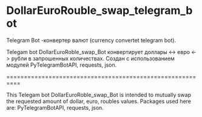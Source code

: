 # DollarEuroRouble_swap_telegram_bot

Telegram Bot -конвертер валют (currency convertet telegram bot).


   Telegam bot DollarEuroRoble_swap_Bot конвертирует доллары <-> евро <-> рубли в запрошенных количествах.
  Создан с использованием модулей PyTelegramBotAPI, requests, json.
   
  ==========================================================
  
   This Telegam bot DollarEuroRoble_swap_Bot is intended to mutually swap the requested amount of
  dollar, euro, roubles values.
  Packages used here are: PyTelegramBotAPI, requests, json.
